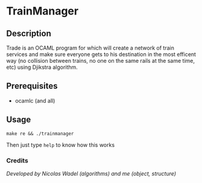 # TrainManager

## Description

Trade is an OCAML program for which will create a network of train services and make sure everyone gets to his destination in the most efficent way (no collision between trains, no one on the same rails at the same time, etc) using Djikstra algorithm.

## Prerequisites
- ocamlc (and all)

## Usage
```make re && ./trainmanager```

Then just type ```help``` to know how this works

### Credits
*Developed by Nicolas Wadel (algorithms) and me (object, structure)*